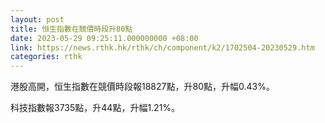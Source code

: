 ```yaml
---
layout: post
title: 恒生指數在競價時段升80點
date: 2023-05-29 09:25:11.000000000 +08:00
link: https://news.rthk.hk/rthk/ch/component/k2/1702504-20230529.htm
categories: rthk
---
```


港股高開，恒生指數在競價時段報18827點，升80點，升幅0.43%。

科技指數報3735點，升44點，升幅1.21%。
